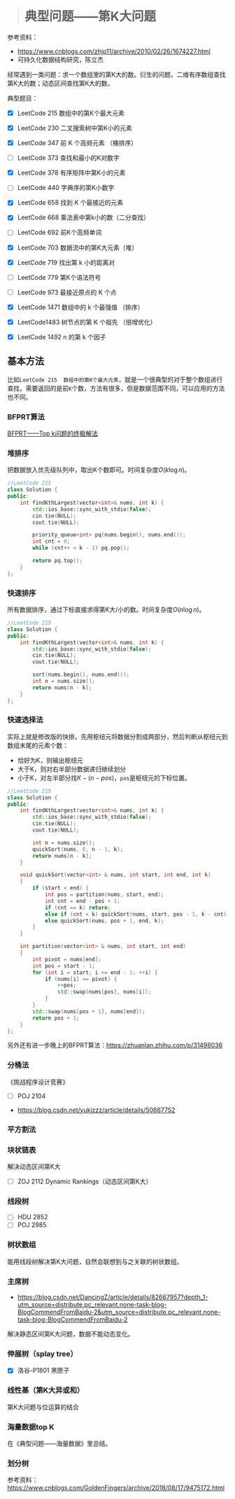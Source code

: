 > # 典型问题——第K大问题

参考资料：

* https://www.cnblogs.com/zhjp11/archive/2010/02/26/1674227.html
* 可持久化数据结构研究，陈立杰

经常遇到一类问题：求一个数组里的第K大的数。衍生的问题，二维有序数组查找第K大的数；动态区间查找第K大的数。

典型题目：

- [x] LeetCode 215  数组中的第K个最大元素
- [x] LeetCode 230 二叉搜索树中第K小的元素  
- [x] LeetCode  347 前 K 个高频元素  （桶排序）
- [ ] LeetCode  373 查找和最小的K对数字
- [x] LeetCode 378 有序矩阵中第K小的元素
- [ ] LeetCode 440 字典序的第K小数字  
- [x] LeetCode  658 找到 K 个最接近的元素  
- [x] LeetCode  668 乘法表中第k小的数（二分查找）  
- [ ] LeetCode  692 前K个高频单词   
- [x] LeetCode  703 数据流中的第K大元素（堆）
- [x] LeetCode  719 找出第 k 小的距离对
- [ ] LeetCode  779 第K个语法符号
- [ ] LeetCode  973 最接近原点的 K 个点  
- [x] LeetCode  1471 数组中的 k 个最强值  （排序）
- [x] LeetCode1483 树节点的第 K 个祖先  （倍增优化）
- [x]  LeetCode  1492 n 的第 k 个因子



## 基本方法

比如`LeetCode 215  数组中的第K个最大元素`，就是一个很典型的对于整个数组进行查找，需要返回的是前`K`个数，方法有很多，但是数据范围不同，可以应用的方法也不同。



### BFPRT算法

[BFPRT——Top k问题的终极解法](https://zhuanlan.zhihu.com/p/291206708)





### 堆排序

把数据放入优先级队列中，取出K个数即可。时间复杂度$O(k \log n)$。

```c++
//LeetCode 215
class Solution {
public:
    int findKthLargest(vector<int>& nums, int k) {
        std::ios_base::sync_with_stdio(false);
        cin.tie(NULL);
        cout.tie(NULL);

        priority_queue<int> pq(nums.begin(), nums.end());
        int cnt = 0;
        while (cnt++ < k - 1) pq.pop();

        return pq.top();        
    }
};
```

### 快速排序

所有数据排序，通过下标直接求得第K大/小的数。时间复杂度$O(n \log n)$。

```c++
//LeetCode 215
class Solution {
public:
    int findKthLargest(vector<int>& nums, int k) {
        std::ios_base::sync_with_stdio(false);
        cin.tie(NULL);
        cout.tie(NULL);

        sort(nums.begin(), nums.end());
        int n = nums.size();
        return nums[n - k];       
    }
};
```

### 快速选择法

实际上就是修改版的快排。先用枢纽元将数据分割成两部分，然后判断从枢纽元到数组末尾的元素个数：

* 恰好为K，则输出枢纽元
* 大于K，则对右半部分数据递归继续划分
* 小于K，对左半部分找$K - (n - pos)$，`pos`是枢纽元的下标位置。

```c++
//LeetCode 215
class Solution {
public:
    int findKthLargest(vector<int>& nums, int k) {
        std::ios_base::sync_with_stdio(false);
        cin.tie(NULL);
        cout.tie(NULL);

        int n = nums.size();
        quickSort(nums, 0, n - 1, k);
        return nums[n - k];     
    }

    void quickSort(vector<int> & nums, int start, int end, int k)
    {
        if (start < end) {
            int pos = partition(nums, start, end);
            int cnt = end - pos + 1;
            if (cnt == k) return;
            else if (cnt < k) quickSort(nums, start, pos - 1, k - cnt);
            else quickSort(nums, pos + 1, end, k);
        }
    }

    int partition(vector<int> & nums, int start, int end)
    {
        int pivot = nums[end];
        int pos = start - 1;
        for (int i = start; i <= end - 1; ++i) {
            if (nums[i] <= pivot) {
                ++pos;
                std::swap(nums[pos], nums[i]);
            }
        }
        std::swap(nums[pos + 1], nums[end]);
        return pos + 1;
    }
};
```

另外还有进一步晚上的BFPRT算法：https://zhuanlan.zhihu.com/p/31498036

### 分桶法

《挑战程序设计竞赛》

- [ ] POJ 2104

* https://blog.csdn.net/yukizzz/article/details/50667752

### 平方割法





### 块状链表

解决动态区间第K大

- [ ] ZOJ 2112 Dynamic Rankings（动态区间第K大）



### 线段树

- [ ] HDU 2852
- [ ] POJ 2985

### 树状数组

能用线段树解决第K大问题，自然会联想到与之关联的树状数组。

### 主席树

* https://blog.csdn.net/DancingZ/article/details/82667957?depth_1-utm_source=distribute.pc_relevant.none-task-blog-BlogCommendFromBaidu-2&utm_source=distribute.pc_relevant.none-task-blog-BlogCommendFromBaidu-2

解决静态区间第K大问题，数据不能动态变化。

### 伸展树（splay tree）

- [x] 洛谷-P1801 黑匣子



### 线性基（第K大异或和）

第K大问题与位运算的结合



### 海量数据top K

在《典型问题——海量数据》里总结。



### 划分树

参考资料：https://www.cnblogs.com/GoldenFingers/archive/2018/08/17/9475172.html















